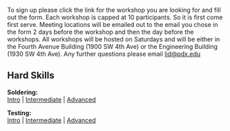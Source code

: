 To sign up please click the link for the workshop you are looking for and fill out the form.  Each workshop is capped at 10 participants.  So it is first come first serve.  Meeting locations will be emailed out to the email you chose in the form 2 days before the workshop and then the day before the workshops.  All workshops will be hosted on Saturdays and will be either in the Fourth Avenue Building (1900 SW 4th Ave) or the Engineering Building (1930 SW 4th Ave).  Any further questions please email <lid@pdx.edu>

## Hard Skills

<p align="left">
  <b>Soldering:</b><br>
  <a href="https://docs.google.com/forms/d/1IS-XLif4VmlFMcx-erP73_9ocsrlIxmJXUkPCWGgzTQ/viewform?usp=send_form">Intro</a> |
  <a href="https://docs.google.com/forms/d/1OJ-QdR-m-IoBkpHX8NEEv9BMLgh1l4CMEo0rQkFKDXY/viewform?usp=send_form">Intermediate</a> |
  <a href="https://docs.google.com/forms/d/1F2Vi0Zanwu-Xg0Rop456lxvzkojYpnrLrhOLsyCfVls/viewform?usp=send_form">Advanced</a> 
  <br>
</p>

<p align="left">
  <b>Testing:</b><br>
  <a href="https://docs.google.com/forms/d/1IS-XLif4VmlFMcx-erP73_9ocsrlIxmJXUkPCWGgzTQ/viewform?usp=send_form">Intro</a> |
  <a href="https://docs.google.com/forms/d/1OJ-QdR-m-IoBkpHX8NEEv9BMLgh1l4CMEo0rQkFKDXY/viewform?usp=send_form">Intermediate</a> |
  <a href="https://docs.google.com/forms/d/1F2Vi0Zanwu-Xg0Rop456lxvzkojYpnrLrhOLsyCfVls/viewform?usp=send_form">Advanced</a> 
  <br>
</p>